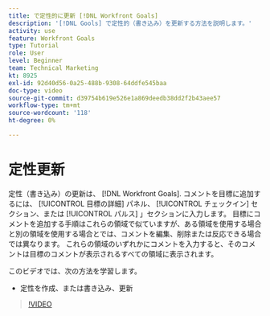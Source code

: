 ```yaml
---
title: で定性的に更新 [!DNL Workfront Goals]
description: '[!DNL Gools] で定性的（書き込み）を更新する方法を説明します。'
activity: use
feature: Workfront Goals
type: Tutorial
role: User
level: Beginner
team: Technical Marketing
kt: 8925
exl-id: 92d40d56-0a25-488b-9308-64ddfe545baa
doc-type: video
source-git-commit: d39754b619e526e1a869deedb38dd2f2b43aee57
workflow-type: tm+mt
source-wordcount: '118'
ht-degree: 0%

---
```


# 定性更新

定性（書き込み）の更新は、 [!DNL Workfront Goals]. コメントを目標に追加するには、 [!UICONTROL 目標の詳細] パネル、 [!UICONTROL チェックイン] セクション、または [!UICONTROL パルス] 」セクションに入力します。 目標にコメントを追加する手順はこれらの領域で似ていますが、ある領域を使用する場合と別の領域を使用する場合とでは、コメントを編集、削除または反応できる場合では異なります。 これらの領域のいずれかにコメントを入力すると、そのコメントは目標のコメントが表示されるすべての領域に表示されます。

このビデオでは、次の方法を学習します。

* 定性を作成、または書き込み、更新

>[!VIDEO](https://video.tv.adobe.com/v/335197/?quality=12)
